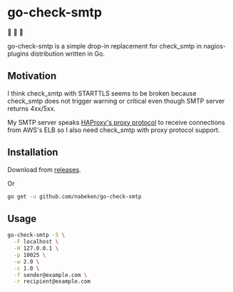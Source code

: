 # go-check-smtp

:construction: :construction: :construction:

go-check-smtp is a simple drop-in replacement for check\_smtp in nagios-plugins distribution written in Go.

## Motivation

I think check\_smtp with STARTTLS seems to be broken because check\_smtp does not trigger warning or critical even though SMTP server returns 4xx/5xx.

My SMTP server speaks [HAProxy's proxy protocol](http://www.haproxy.org/download/1.5/doc/proxy-protocol.txt) to receive connections from AWS's ELB so I also need check\_smtp with proxy protocol support.

## Installation

Download from [releases](https://github.com/nabeken/go-check-smtp/releases).

Or

```sh
go get -u github.com/nabeken/go-check-smtp
```

## Usage

```sh
go-check-smtp -S \
  -F localhost \
  -H 127.0.0.1 \
  -p 10025 \
  -w 2.0 \
  -c 1.0 \
  -f sender@example.com \
  -r recipient@example.com
```
